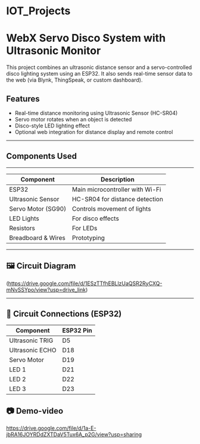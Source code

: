 # IOT_Projects
# WebX Servo Disco System with Ultrasonic Monitor

This project combines an ultrasonic distance sensor and a servo-controlled disco lighting system using an ESP32. It also sends real-time sensor data to the web (via Blynk, ThingSpeak, or custom dashboard).



##  Features

- Real-time distance monitoring using Ultrasonic Sensor (HC-SR04)
- Servo motor rotates when an object is detected
- Disco-style LED lighting effect
- Optional web integration for distance display and remote control

---

##  Components Used
----------------------------------------------------------
| Component            | Description                      |
|----------------------|----------------------------------|
| ESP32                | Main microcontroller with Wi-Fi  |
| Ultrasonic Sensor    | HC-SR04 for distance detection   |
| Servo Motor (SG90)   | Controls movement of lights      |
| LED Lights           | For disco effects                |
| Resistors            | For LEDs                         |
| Breadboard & Wires   | Prototyping                      |

---

## 🖼️ Circuit Diagram

(https://drive.google.com/file/d/1ESzTTfhEBLlzUaQSR2RyCXQ-mNvSSYpo/view?usp=drive_link)

---

## 🔌 Circuit Connections (ESP32)

| Component       | ESP32 Pin |
|----------------|-----------|
| Ultrasonic TRIG | D5        |
| Ultrasonic ECHO | D18       |
| Servo Motor     | D19       |
| LED 1           | D21       |
| LED 2           | D22       |
| LED 3           | D23       |





## 📷 Demo-video

https://drive.google.com/file/d/1a-E-jbRA16JOYRDdZXTDaV5Tux6A_p2G/view?usp=sharing


